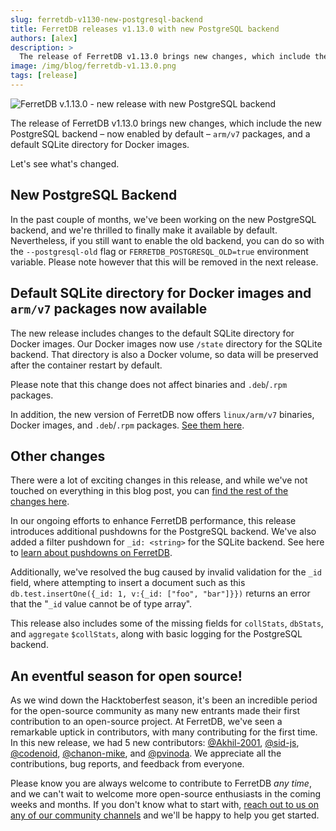 ```yaml
---
slug: ferretdb-v1130-new-postgresql-backend
title: FerretDB releases v1.13.0 with new PostgreSQL backend
authors: [alex]
description: >
  The release of FerretDB v1.13.0 brings new changes, which include the new PostgreSQL backend – now enabled by default – `arm/v7` packages, and a default SQLite directory for Docker images.
image: /img/blog/ferretdb-v1.13.0.png
tags: [release]
---
```


![FerretDB v.1.13.0 - new release with new PostgreSQL backend](/img/blog/ferretdb-v1.13.0.png)

The release of FerretDB v1.13.0 brings new changes, which include the new PostgreSQL backend – now enabled by default – `arm/v7` packages, and a default SQLite directory for Docker images.

<!--truncate-->

Let's see what's changed.

## New PostgreSQL Backend

In the past couple of months, we've been working on the new PostgreSQL backend, and we're thrilled to finally make it available by default.
Nevertheless, if you still want to enable the old backend, you can do so with the `--postgresql-old` flag or `FERRETDB_POSTGRESQL_OLD=true` environment variable.
Please note however that this will be removed in the next release.

## Default SQLite directory for Docker images and `arm/v7` packages now available

The new release includes changes to the default SQLite directory for Docker images.
Our Docker images now use `/state` directory for the SQLite backend.
That directory is also a Docker volume, so data will be preserved after the container restart by default.

Please note that this change does not affect binaries and `.deb`/`.rpm` packages.

In addition, the new version of FerretDB now offers `linux/arm/v7` binaries, Docker images, and `.deb`/`.rpm` packages.
[See them here](https://github.com/FerretDB/FerretDB/releases/).

## Other changes

There were a lot of exciting changes in this release, and while we've not touched on everything in this blog post, you can [find the rest of the changes here](https://github.com/FerretDB/FerretDB/releases/tag/v1.13.0).

In our ongoing efforts to enhance FerretDB performance, this release introduces additional pushdowns for the PostgreSQL backend.
We've also added a filter pushdown for `_id: <string>` for the SQLite backend.
See here to [learn about pushdowns on FerretDB](https://blog.ferretdb.io/ferretdb-v-0-9-3-improved-aggregation-pipeline-support/).

Additionally, we've resolved the bug caused by invalid validation for the `_id` field, where attempting to insert a document such as this `db.test.insertOne({_id: 1, v:{_id: ["foo", "bar"]}})` returns an error that the "`_id` value cannot be of type array".

This release also includes some of the missing fields for `collStats`, `dbStats`, and `aggregate` `$collStats`, along with basic logging for the PostgreSQL backend.

## An eventful season for open source!

As we wind down the Hacktoberfest season, it's been an incredible period for the open-source community as many new entrants made their first contribution to an open-source project.
At FerretDB, we've seen a remarkable uptick in contributors, with many contributing for the first time.
In this new release, we had 5 new contributors: [@Akhil-2001](https://github.com/Akhil-2001), [@sid-js](https://github.com/sid-js), [@codenoid](https://github.com/codenoid), [@chanon-mike](https://github.com/chanon-mike), and [@pvinoda](https://github.com/pvinoda).
We appreciate all the contributions, bug reports, and feedback from everyone.

Please know you are always welcome to contribute to FerretDB _any time_, and we can't wait to welcome more open-source enthusiasts in the coming weeks and months.
If you don't know what to start with, [reach out to us on any of our community channels](https://docs.ferretdb.io/#community) and we'll be happy to help you get started.
